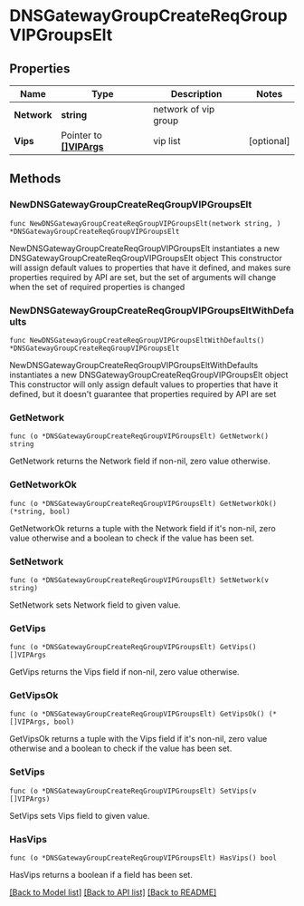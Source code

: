 # DNSGatewayGroupCreateReqGroupVIPGroupsElt

## Properties

Name | Type | Description | Notes
------------ | ------------- | ------------- | -------------
**Network** | **string** | network of vip group | 
**Vips** | Pointer to [**[]VIPArgs**](VIPArgs.md) | vip list | [optional] 

## Methods

### NewDNSGatewayGroupCreateReqGroupVIPGroupsElt

`func NewDNSGatewayGroupCreateReqGroupVIPGroupsElt(network string, ) *DNSGatewayGroupCreateReqGroupVIPGroupsElt`

NewDNSGatewayGroupCreateReqGroupVIPGroupsElt instantiates a new DNSGatewayGroupCreateReqGroupVIPGroupsElt object
This constructor will assign default values to properties that have it defined,
and makes sure properties required by API are set, but the set of arguments
will change when the set of required properties is changed

### NewDNSGatewayGroupCreateReqGroupVIPGroupsEltWithDefaults

`func NewDNSGatewayGroupCreateReqGroupVIPGroupsEltWithDefaults() *DNSGatewayGroupCreateReqGroupVIPGroupsElt`

NewDNSGatewayGroupCreateReqGroupVIPGroupsEltWithDefaults instantiates a new DNSGatewayGroupCreateReqGroupVIPGroupsElt object
This constructor will only assign default values to properties that have it defined,
but it doesn't guarantee that properties required by API are set

### GetNetwork

`func (o *DNSGatewayGroupCreateReqGroupVIPGroupsElt) GetNetwork() string`

GetNetwork returns the Network field if non-nil, zero value otherwise.

### GetNetworkOk

`func (o *DNSGatewayGroupCreateReqGroupVIPGroupsElt) GetNetworkOk() (*string, bool)`

GetNetworkOk returns a tuple with the Network field if it's non-nil, zero value otherwise
and a boolean to check if the value has been set.

### SetNetwork

`func (o *DNSGatewayGroupCreateReqGroupVIPGroupsElt) SetNetwork(v string)`

SetNetwork sets Network field to given value.


### GetVips

`func (o *DNSGatewayGroupCreateReqGroupVIPGroupsElt) GetVips() []VIPArgs`

GetVips returns the Vips field if non-nil, zero value otherwise.

### GetVipsOk

`func (o *DNSGatewayGroupCreateReqGroupVIPGroupsElt) GetVipsOk() (*[]VIPArgs, bool)`

GetVipsOk returns a tuple with the Vips field if it's non-nil, zero value otherwise
and a boolean to check if the value has been set.

### SetVips

`func (o *DNSGatewayGroupCreateReqGroupVIPGroupsElt) SetVips(v []VIPArgs)`

SetVips sets Vips field to given value.

### HasVips

`func (o *DNSGatewayGroupCreateReqGroupVIPGroupsElt) HasVips() bool`

HasVips returns a boolean if a field has been set.


[[Back to Model list]](../README.md#documentation-for-models) [[Back to API list]](../README.md#documentation-for-api-endpoints) [[Back to README]](../README.md)


